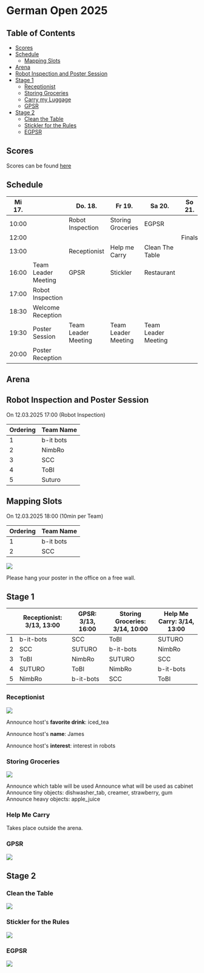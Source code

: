 # German Open 2025

## Table of Contents

- [Scores](#scores)
- [Schedule](#schedule)
    + [Mapping Slots](#mapping-slots)
- [Arena](#arenas)
- [Robot Inspection and Poster Session](#robot-inspection-and-poster-session)
- [Stage 1](#stage-1)
    + [Receptionist](#receptionist)
    + [Storing Groceries](#storing-groceries)
    + [Carry my Luggage](#carry-my-luggage)
    + [GPSR](#gpsr)
- [Stage 2](#stage-2)
    + [Clean the Table](#clean-the-table)
    + [Stickler for the Rules](#stickler-for-the-rules)
    + [EGPSR](#egpsr)

## Scores

Scores can be found [here](scores.md)

## Schedule

| Mi 17. |                     | Do. 18.             | Fr 19.              | Sa 20.              | So 21. |
|--------|---------------------|---------------------|---------------------|---------------------|--------|
| 10:00  |                     | Robot Inspection    | Storing Groceries   | EGPSR               |        |
| 12:00  |                     |                     |                     |                     | Finals |
| 13:00  |                     | Receptionist        | Help me Carry       | Clean The Table     |        |
| 16:00  | Team Leader Meeting | GPSR                | Stickler            | Restaurant          |        |
| 17:00  | Robot Inspection    |                     |                     |                     |        |
| 18:30  | Welcome Reception   |                     |                     |                     |        |
| 19:30  | Poster Session      | Team Leader Meeting | Team Leader Meeting | Team Leader Meeting |        |
| 20:00  | Poster Reception    |                     |                     |                     |        |

## Arena

## Robot Inspection and Poster Session
On 12.03.2025 17:00 (Robot Inspection)

| Ordering | Team Name |
|----------|-----------|
| 1        | b-it bots |
| 2        | NimbRo    |
| 3        | SCC       |
| 4        | ToBI      |
| 5        | Suturo    |

## Mapping Slots
On 12.03.2025 18:00 (10min per Team)

| Ordering | Team Name |
|----------|-----------|
| 1        | b-it bots |
| 2        | SCC       |

![](maps/map_robot_inspection.png)

Please hang your poster in the office on a free wall.

## Stage 1

|   | Receptionist: 3/13, 13:00 | GPSR: 3/13, 16:00 | Storing Groceries: 3/14, 10:00 | Help Me Carry: 3/14, 13:00 |
|---|---------------------------|-------------------|--------------------------------|----------------------------|
| 1 | b-it-bots                 | SCC               | ToBI                           | SUTURO                     |
| 2 | SCC                       | SUTURO            | b-it-bots                      | NimbRo                     |
| 3 | ToBI                      | NimbRo            | SUTURO                         | SCC                        |
| 4 | SUTURO                    | ToBI              | NimbRo                         | b-it-bots                  |
| 5 | NimbRo                    | b-it-bots         | SCC                            | ToBI                       |

### Receptionist
![](maps/stage_one/map_receptionist.png)

Announce host's **favorite drink**: iced_tea

Announce host's **name**: James

Announce host's **interest**: interest in robots

### Storing Groceries
![](maps/stage_one/map_storing_groceries.png)

Announce which table will be used
Announce what will be used as cabinet
Announce tiny objects: dishwasher_tab, creamer, strawberry, gum
Announce heavy objects: apple_juice

### Help Me Carry

Takes place outside the arena.

### GPSR
![](maps/stage_one/map_gpsr.png)

## Stage 2

### Clean the Table
![](maps/stage_two/map_clean_the_table.png)

### Stickler for the Rules
![](maps/stage_two/map_stickler_for_the_rules.png)

### EGPSR
![](maps/stage_two/map_egpsr.png)


